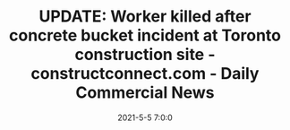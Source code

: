 ---
"title": "UPDATE: Worker killed after concrete bucket incident at Toronto construction site - constructconnect.com - Daily Commercial News"
"date": "2021-5-5 7:0:0"
"feed_name": "GOOGLENEWSCONSTRUCTION"
"feed_website": "https://news.google.com/search?q=construction%2Bincident&hl=en-US&gl=US&ceid=US:en"
"feed_rss": "https://news.google.com/rss/search?q=construction%2Bincident&hl=en-US&gl=US&ceid=US:en"
"link": "https://canada.constructconnect.com/dcn/news/ohs/2021/05/worker-killed-after-concrete-bucket-incident-at-toronto-construction-site"
"file": "_posts/2021-1-1-04f2647740a8b2908866ef957173d974a0b3d1f5.md"
"accident": "1"
"drilling": "1"
---